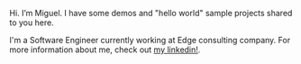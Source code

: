 Hi. I’m Miguel. I have some demos and "hello world" sample projects shared to you here.

I'm a Software Engineer currently working at Edge consulting company. For more information about me, check out [my linkedin!](https://www.linkedin.com/in/miguelptome).

<!--
**miguelptome/miguelptome** is a ✨ _special_ ✨ repository because its `README.md` (this file) appears on your GitHub profile.

Here are some ideas to get you started:

- 🔭 I’m currently working on ...
- 🌱 I’m currently learning ...
- 👯 I’m looking to collaborate on ...
- 🤔 I’m looking for help with ...
- 💬 Ask me about ...
- 📫 How to reach me: ...
- 😄 Pronouns: ...
- ⚡ Fun fact: ...
-->
